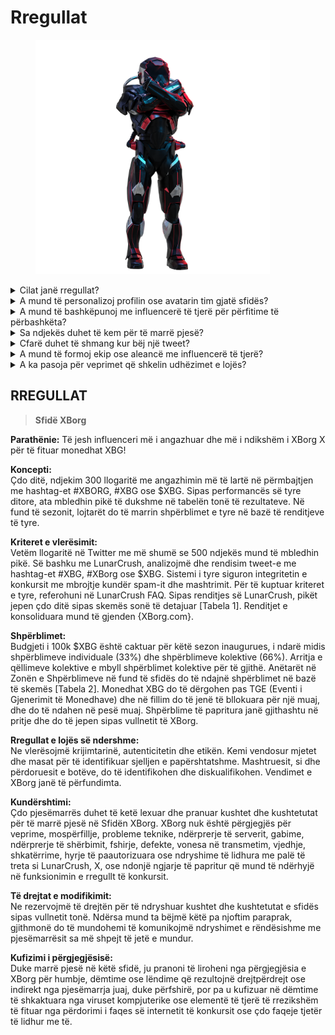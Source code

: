 # Rregullat

<figure><img src="../../.gitbook/assets/Prometheus.png" alt="" width="375"><figcaption></figcaption></figure>

<details>

<summary>Cilat janë rregullat?</summary>

Ju lutemi [shikoni poshtë](rules-test.md#rules). Ju lutemi të keni parasysh se ato plotësohen nga Kushtet dhe Kushtetutat që çdo pjesëmarrës pranon.

</details>

<details>

<summary>A mund të personalizoj profilin ose avatarin tim gjatë sfidës?</summary>

Personalizimi i profilin ose avatarit tuaj në XBorg.gg ose Twitter gjatë lojës nuk ndikon në të dhënat e mbledhura përmes LunarCrush. Të dhënat lidhen me emrin tuaj në Twitter dhe jo me imazhin e profilin tuaj.

</details>

<details>

<summary>A mund të bashkëpunoj me influencerë të tjerë për përfitime të përbashkëta?</summary>

Absolutisht, angazhimi në bashkëpunime me influencerë të tjerë mund të rrisë ndjeshëm angazhimin e tweet-it tuaj dhe të amplifikojë dukshmërinë e projektit tonë. Nëse këto bashkëpunime respektojnë udhëzimet, ato inkurajohen.

</details>

<details>

<summary>Sa ndjekës duhet të kem për të marrë pjesë?</summary>

Sfidën e mund të marrë pjesë çdo i interesuar, por pikët tuaja do të numërohen vetëm nëse keni të paktën 500 ndjekës në Twitter.

</details>

<details>

<summary>Cfarë duhet të shmang kur bëj një tweet?</summary>

Disa faktorë merren në konsideratë për të identifikuar spam-in: Fjalë të përsëritura, hashtag-e irelevante dhe terma të ndaluara si "Giveaways", "Airdrops" dhe "Sweepstakes". Për më shumë informacion, vizitoni: [https://lunarcrush.com/faq/how-does-lunarcrush-recognize-spam](https://lunarcrush.com/faq/how-does-lunarcrush-recognize-spam)

</details>

<details>

<summary>A mund të formoj ekip ose aleancë me influencerë të tjerë?</summary>

Absolutisht, angazhimi në bashkëpunime me influencerë të tjerë mund të rrisë ndjeshëm angazhimin e tweet-it tuaj dhe të amplifikojë dukshmërinë e projektit tonë. Nëse këto bashkëpunime respektojnë udhëzimet, ato inkurajohen.

</details>

<details>

<summary>A ka pasoja për veprimet që shkelin udhëzimet e lojës?</summary>

LunarCrush ka sisteme të automatizuara për të zbuluar lloje të ndryshme të sjelljes së gabuar. Pas zbulimit, LunarCrush nuk do t'ju njohë më si influencer, duke rezultuar në ndalimin e mbledhjes së pikave. Nëse kërkohet, ju gjithashtu mund të përballesh me diskualifikim nga konkursi, duke humbur kualifikimin për të pretenduar shpërblime.

</details>



## **RREGULLAT**

> **Sfidë XBorg**

**Parathënie:** Të jesh influenceri më i angazhuar dhe më i ndikshëm i XBorg X për të fituar monedhat XBG!&#x20;

**Koncepti:** \
Çdo ditë, ndjekim 300 llogaritë me angazhimin më të lartë në përmbajtjen me hashtag-et #XBORG, #XBG ose $XBG. Sipas performancës së tyre ditore, ata mbledhin pikë të dukshme në tabelën tonë të rezultateve. Në fund të sezonit, lojtarët do të marrin shpërblimet e tyre në bazë të renditjeve të tyre.&#x20;

**Kriteret e vlerësimit:** \
Vetëm llogaritë në Twitter me më shumë se 500 ndjekës mund të mbledhin pikë. Së bashku me LunarCrush, analizojmë dhe rendisim tweet-e me hashtag-et #XBG, #XBorg ose $XBG. Sistemi i tyre siguron integritetin e konkursit me mbrojtje kundër spam-it dhe mashtrimit. Për të kuptuar kriteret e tyre, referohuni në LunarCrush FAQ. Sipas renditjes së LunarCrush, pikët jepen çdo ditë sipas skemës sonë të detajuar \[Tabela 1]. Renditjet e konsoliduara mund të gjenden {XBorg.com}.&#x20;

**Shpërblimet:** \
Budgjeti i 100k $XBG është caktuar për këtë sezon inaugurues, i ndarë midis shpërblimeve individuale (33%) dhe shpërblimeve kolektive (66%). Arritja e qëllimeve kolektive e mbyll shpërblimet kolektive për të gjithë. Anëtarët në Zonën e Shpërblimeve në fund të sfidës do të ndajnë shpërblimet në bazë të skemës \[Tabela 2]. Monedhat XBG do të dërgohen pas TGE (Eventi i Gjenerimit të Monedhave) dhe në fillim do të jenë të bllokuara për një muaj, dhe do të ndahen në pesë muaj. Shpërblime të papritura janë gjithashtu në pritje dhe do të jepen sipas vullnetit të XBorg.&#x20;

**Rregullat e lojës së ndershme:** \
Ne vlerësojmë krijimtarinë, autenticitetin dhe etikën. Kemi vendosur mjetet dhe masat për të identifikuar sjelljen e papërshtatshme. Mashtruesit, si dhe përdoruesit e botëve, do të identifikohen dhe diskualifikohen. Vendimet e XBorg janë të përfundimta.&#x20;

**Kundërshtimi:** \
Çdo pjesëmarrës duhet të ketë lexuar dhe pranuar kushtet dhe kushtetutat për të marrë pjesë në Sfidën XBorg. XBorg nuk është përgjegjës për veprime, mospërfillje, probleme teknike, ndërprerje të serverit, gabime, ndërprerje të shërbimit, fshirje, defekte, vonesa në transmetim, vjedhje, shkatërrime, hyrje të paautorizuara ose ndryshime të lidhura me palë të treta si LunarCrush, X, ose ndonjë ngjarje të papritur që mund të ndërhyjë në funksionimin e rregullt të konkursit.&#x20;

**Të drejtat e modifikimit:** \
Ne rezervojmë të drejtën për të ndryshuar kushtet dhe kushtetutat e sfidës sipas vullnetit tonë. Ndërsa mund ta bëjmë këtë pa njoftim paraprak, gjithmonë do të mundohemi të komunikojmë ndryshimet e rëndësishme me pjesëmarrësit sa më shpejt të jetë e mundur.&#x20;

**Kufizimi i përgjegjësisë:** \
Duke marrë pjesë në këtë sfidë, ju pranoni të liroheni nga përgjegjësia e XBorg për humbje, dëmtime ose lëndime që rezultojnë drejtpërdrejt ose indirekt nga pjesëmarrja juaj, duke përfshirë, por pa u kufizuar në dëmtime të shkaktuara nga viruset kompjuterike ose elementë të tjerë të rrezikshëm të fituar nga përdorimi i faqes së internetit të konkursit ose çdo faqeje tjetër të lidhur me të.